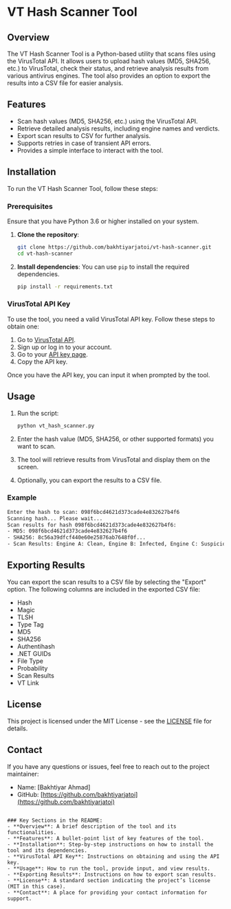 # VT Hash Scanner Tool

## Overview

The VT Hash Scanner Tool is a Python-based utility that scans files using the VirusTotal API. It allows users to upload hash values (MD5, SHA256, etc.) to VirusTotal, check their status, and retrieve analysis results from various antivirus engines. The tool also provides an option to export the results into a CSV file for easier analysis.

## Features

- Scan hash values (MD5, SHA256, etc.) using the VirusTotal API.
- Retrieve detailed analysis results, including engine names and verdicts.
- Export scan results to CSV for further analysis.
- Supports retries in case of transient API errors.
- Provides a simple interface to interact with the tool.

## Installation

To run the VT Hash Scanner Tool, follow these steps:

### Prerequisites

Ensure that you have Python 3.6 or higher installed on your system.

1. **Clone the repository**:
   ```bash
   git clone https://github.com/bakhtiyarjatoi/vt-hash-scanner.git
   cd vt-hash-scanner
   ```

2. **Install dependencies**:
   You can use `pip` to install the required dependencies.
   ```bash
   pip install -r requirements.txt
   ```

### VirusTotal API Key

To use the tool, you need a valid VirusTotal API key. Follow these steps to obtain one:

1. Go to [VirusTotal API](https://www.virustotal.com/gui/home/upload).
2. Sign up or log in to your account.
3. Go to your [API key page](https://www.virustotal.com/ui/user/settings).
4. Copy the API key.

Once you have the API key, you can input it when prompted by the tool.

## Usage

1. Run the script:
   ```bash
   python vt_hash_scanner.py
   ```

2. Enter the hash value (MD5, SHA256, or other supported formats) you want to scan.
3. The tool will retrieve results from VirusTotal and display them on the screen.
4. Optionally, you can export the results to a CSV file.

### Example

```bash
Enter the hash to scan: 098f6bcd4621d373cade4e832627b4f6
Scanning hash... Please wait...
Scan results for hash 098f6bcd4621d373cade4e832627b4f6:
- MD5: 098f6bcd4621d373cade4e832627b4f6
- SHA256: 8c56a39dfcf440e60e25876ab7648f0f...
- Scan Results: Engine A: Clean, Engine B: Infected, Engine C: Suspicious
```

## Exporting Results

You can export the scan results to a CSV file by selecting the "Export" option. The following columns are included in the exported CSV file:

- Hash
- Magic
- TLSH
- Type Tag
- MD5
- SHA256
- Authentihash
- .NET GUIDs
- File Type
- Probability
- Scan Results
- VT Link

## License

This project is licensed under the MIT License - see the [LICENSE](LICENSE) file for details.

## Contact

If you have any questions or issues, feel free to reach out to the project maintainer:

- Name: [Bakhtiyar Ahmad]
- GitHub: [https://github.com/bakhtiyarjatoi](https://github.com/bakhtiyarjatoi)

```

### Key Sections in the README:
- **Overview**: A brief description of the tool and its functionalities.
- **Features**: A bullet-point list of key features of the tool.
- **Installation**: Step-by-step instructions on how to install the tool and its dependencies.
- **VirusTotal API Key**: Instructions on obtaining and using the API key.
- **Usage**: How to run the tool, provide input, and view results.
- **Exporting Results**: Instructions on how to export scan results.
- **License**: A standard section indicating the project’s license (MIT in this case).
- **Contact**: A place for providing your contact information for support.
